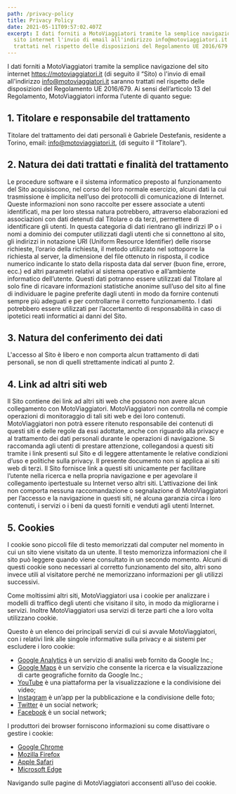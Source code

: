 ```yaml
---
path: /privacy-policy
title: Privacy Policy
date: 2021-05-11T09:57:02.407Z
excerpt: I dati forniti a MotoViaggiatori tramite la semplice navigazione sul
  sito internet l'invio di email all'indirizzo info@motoviaggiatori.it saranno
  trattati nel rispetto delle disposizioni del Regolamento UE 2016/679
---
```


I dati forniti a MotoViaggiatori tramite la semplice navigazione del sito internet https://motoviaggiatori.it (di seguito il “Sito) o l'invio di email all'indirizzo [info@motoviaggiatori.it](mailto:info@motoviaggiatori.it) saranno trattati nel rispetto delle disposizioni del Regolamento UE 2016/679. Ai sensi dell’articolo 13 del Regolamento, MotoViaggiatori informa l’utente di quanto segue:

## 1. Titolare e responsabile del trattamento

Titolare del trattamento dei dati personali è Gabriele Destefanis, residente a Torino, email: info@motoviaggiatori.it, (di seguito il “Titolare”).

## 2. Natura dei dati trattati e finalità del trattamento

Le procedure software e il sistema informatico preposto al funzionamento del Sito acquisiscono, nel corso del loro normale esercizio, alcuni dati la cui trasmissione è implicita nell’uso dei protocolli di comunicazione di Internet. Queste informazioni non sono raccolte per essere associate a utenti identificati, ma per loro stessa natura potrebbero, attraverso elaborazioni ed associazioni con dati detenuti dal Titolare o da terzi, permettere di identificare gli utenti. In questa categoria di dati rientrano gli indirizzi IP o i nomi a dominio dei computer utilizzati dagli utenti che si connettono al sito, gli indirizzi in notazione URI (Uniform Resource Identifier) delle risorse richieste, l’orario della richiesta, il metodo utilizzato nel sottoporre la richiesta al server, la dimensione del file ottenuto in risposta, il codice numerico indicante lo stato della risposta data dal server (buon fine, errore, ecc.) ed altri parametri relativi al sistema operativo e all’ambiente informatico dell’utente. Questi dati potranno essere utilizzati dal Titolare al solo fine di ricavare informazioni statistiche anonime sull’uso del sito al fine di individuare le pagine preferite dagli utenti in modo da fornire contenuti sempre più adeguati e per controllarne il corretto funzionamento. I dati potrebbero essere utilizzati per l’accertamento di responsabilità in caso di ipotetici reati informatici ai danni del Sito.

## 3. Natura del conferimento dei dati

L'accesso al Sito è libero e non comporta alcun trattamento di dati personali, se non di quelli strettamente indicati al punto 2.

## 4. Link ad altri siti web

Il Sito contiene dei link ad altri siti web che possono non avere alcun collegamento con MotoViaggiatori.
MotoViaggiatori non controlla né compie operazioni di monitoraggio di tali siti web e dei loro contenuti. MotoViaggiatori non potrà essere ritenuto responsabile dei contenuti di questi siti e delle regole da essi adottate, anche con riguardo alla privacy e al trattamento dei dati personali durante le operazioni di navigazione. Si raccomanda agli utenti di prestare attenzione, collegandosi a questi siti tramite i link presenti sul Sito e di leggere attentamente le relative condizioni d’uso e politiche sulla privacy. Il presente documento non si applica ai siti web di terzi. Il Sito fornisce link a questi siti unicamente per facilitare l’utente nella ricerca e nella propria navigazione e per agevolare il collegamento ipertestuale su Internet verso altri siti. L’attivazione dei link non comporta nessuna raccomandazione o segnalazione di MotoViaggiatori per l’accesso e la navigazione in questi siti, né alcuna garanzia circa i loro contenuti, i servizi o i beni da questi forniti e venduti agli utenti Internet.

## 5. Cookies

I cookie sono piccoli file di testo memorizzati dal computer nel momento in cui un sito viene visitato da un utente. Il testo memorizza informazioni che il sito può leggere quando viene consultato in un secondo momento. Alcuni di questi cookie sono necessari al corretto funzionamento del sito, altri sono invece utili al visitatore perché ne memorizzano informazioni per gli utilizzi successivi.

Come moltissimi altri siti, MotoViaggiatori usa i cookie per analizzare i modelli di traffico degli utenti che visitano il sito, in modo da migliorarne i servizi. Inoltre MotoViaggiatori usa servizi di terze parti che a loro volta utilizzano cookie.

Questo è un elenco dei principali servizi di cui si avvale MotoViaggiatori, con i relativi link alle singole informative sulla privacy e ai sistemi per escludere i loro cookie:

* [Google Analytics](http://www.google.com/intl/it_it/policies/technologies/cookies/) è un servizio di analisi web fornito da Google Inc.;
* [Google Maps](https://www.google.com/intl/it/policies/technologies/cookies/) è un servizio che consente la ricerca e la visualizzazione di carte geografiche fornito da Google Inc.;
* [YouTube](https://www.google.it/intl/it/policies/privacy/) è una piattaforma per la visualizzazione e la condivisione dei video;
* [Instagram](https://instagram.com/about/legal/privacy/) è un’app per la pubblicazione e la condivisione delle foto;
* [Twitter](http://twitter.com/privacy) è un social network;
* [Facebook](https://www.facebook.com/privacy/explanation) è un social network;

I produttori dei browser forniscono informazioni su come disattivare o gestire i cookie:

* [Google Chrome](https://support.google.com/chrome/answer/95647?hl=en&p=cpn_cookies)
* [Mozilla Firefox](https://support.mozilla.org/it/kb/Attivare%20e%20disattivare%20i%20cookie?redirectlocale=en-US&redirectslug=Enabling+and+disabling+cookies)
* [Apple Safari](https://www.apple.com/legal/privacy/it/cookies/)
* [Microsoft Edge](https://support.microsoft.com/it-it/products/microsoft-edge)

Navigando sulle pagine di MotoViaggiatori acconsenti all’uso dei cookie.
